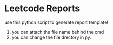 # Leetcode Reports

use this python script to generate report template!

1. you can attach the file name behind the cmd
2. you can change the file drectory in py.
